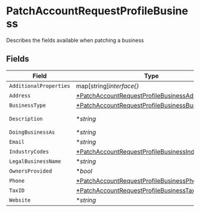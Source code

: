 # PatchAccountRequestProfileBusiness

Describes the fields available when patching a business


## Fields

| Field                                                                                                                      | Type                                                                                                                       | Required                                                                                                                   | Description                                                                                                                | Example                                                                                                                    |
| -------------------------------------------------------------------------------------------------------------------------- | -------------------------------------------------------------------------------------------------------------------------- | -------------------------------------------------------------------------------------------------------------------------- | -------------------------------------------------------------------------------------------------------------------------- | -------------------------------------------------------------------------------------------------------------------------- |
| `AdditionalProperties`                                                                                                     | map[string]*interface{}*                                                                                                   | :heavy_minus_sign:                                                                                                         | N/A                                                                                                                        |                                                                                                                            |
| `Address`                                                                                                                  | [*PatchAccountRequestProfileBusinessAddress](../../models/shared/patchaccountrequestprofilebusinessaddress.md)             | :heavy_minus_sign:                                                                                                         | N/A                                                                                                                        |                                                                                                                            |
| `BusinessType`                                                                                                             | [*PatchAccountRequestProfileBusinessBusinessType](../../models/shared/patchaccountrequestprofilebusinessbusinesstype.md)   | :heavy_minus_sign:                                                                                                         | N/A                                                                                                                        | llc                                                                                                                        |
| `Description`                                                                                                              | **string*                                                                                                                  | :heavy_minus_sign:                                                                                                         | N/A                                                                                                                        | Local fitness center paying out instructors                                                                                |
| `DoingBusinessAs`                                                                                                          | **string*                                                                                                                  | :heavy_minus_sign:                                                                                                         | N/A                                                                                                                        | Whole Body Fitness                                                                                                         |
| `Email`                                                                                                                    | **string*                                                                                                                  | :heavy_minus_sign:                                                                                                         | N/A                                                                                                                        | amanda@classbooker.dev                                                                                                     |
| `IndustryCodes`                                                                                                            | [*PatchAccountRequestProfileBusinessIndustryCodes](../../models/shared/patchaccountrequestprofilebusinessindustrycodes.md) | :heavy_minus_sign:                                                                                                         | N/A                                                                                                                        |                                                                                                                            |
| `LegalBusinessName`                                                                                                        | **string*                                                                                                                  | :heavy_minus_sign:                                                                                                         | N/A                                                                                                                        | Whole Body Fitness LLC                                                                                                     |
| `OwnersProvided`                                                                                                           | **bool*                                                                                                                    | :heavy_minus_sign:                                                                                                         | N/A                                                                                                                        |                                                                                                                            |
| `Phone`                                                                                                                    | [*PatchAccountRequestProfileBusinessPhone](../../models/shared/patchaccountrequestprofilebusinessphone.md)                 | :heavy_minus_sign:                                                                                                         | N/A                                                                                                                        |                                                                                                                            |
| `TaxID`                                                                                                                    | [*PatchAccountRequestProfileBusinessTaxID](../../models/shared/patchaccountrequestprofilebusinesstaxid.md)                 | :heavy_minus_sign:                                                                                                         | N/A                                                                                                                        |                                                                                                                            |
| `Website`                                                                                                                  | **string*                                                                                                                  | :heavy_minus_sign:                                                                                                         | N/A                                                                                                                        | www.wholebodyfitnessgym.com                                                                                                |